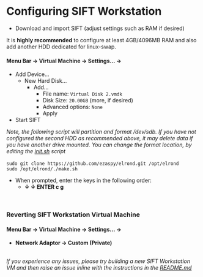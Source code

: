 # Configuring SIFT Workstation

- Download and import SIFT (adjust settings such as RAM if desired)<br>

It is **highly recommended** to configure at least 4GB/4096MB RAM and also add another HDD dedicated for linux-swap.<br>
#### **Menu Bar -> Virtual Machine -> Settings... ->**
  - Add Device...
    - New Hard Disk...
      - Add...
        - File name: `Virtual Disk 2.vmdk`
        - Disk Size: `20.00GB` (more, if desired)
        - Advanced options: `None`
        - Apply
- Start SIFT<br>

_Note, the following script will partition and format /dev/sdb. If you have not configured the second HDD as recommended above, it may delete data if you have another drive mounted. You can change the format location, by editing the [init.sh](https://github.com/ezaspy/elrond/blob/main/elrond/tools/scripts/init.sh) script_<br><br>
`sudo git clone https://github.com/ezaspy/elrond.git /opt/elrond`<br>
`sudo /opt/elrond/./make.sh`<br>
- When prompted, enter the keys in the following order:
  - **&darr; &darr; ENTER c g**

<br>

### Reverting SIFT Workstation Virtual Machine

#### **Menu Bar -> Virtual Machine -> Settings... ->**

- **Network Adaptor -> Custom (Private)**<br><br>

_If you experience any issues, please try building a new SIFT Workstation VM and then raise an issue inline with the instructions in the [README.md](https://github.com/ezaspy/elrond/blob/main/elrond/README.md)_<br>